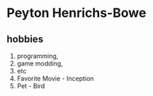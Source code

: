 # Peyton Henrichs-Bowe
## hobbies 
1. programming, 
2. game modding,
3. etc
4. Favorite Movie - Inception 
5. Pet - Bird 
